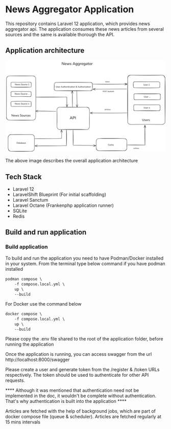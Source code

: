 # News Aggregator Application
This repository contains Laravel 12 application, which provides news aggregator api. The application consumes these news articles from several sources and the same is available thorough the API.

## Application architecture
![Architecture](./assets/images/news_aggregator_arch.png "architecture")

The above image describes the overall application architecture

## Tech Stack

* Laravel 12
* LaravelShift Blueprint (For initial scaffolding)
* Laravel Sanctum
* Laravel Octane (Frankenphp application runner)
* SQLite
* Redis

## Build and run application
### Build application
To build and run the application you need to have Podman/Docker installed in your system. From the terminal type below command if you have podman installed
```
podman compose \
    -f compose.local.yml \
    up \
    --build
```

For Docker use the command below
```
docker compose \
    -f compose.local.yml \
    up \
    --build
```

Please copy the .env file shared to the root of the application folder, before running the application

Once the application is running, you can access swagger from the url http://localhost:8000/swagger

Please create a user and generate token from the /register & /token URLs respectively. The token should be used to authenticate for other API requests.

**** Although it was mentioned that authentication need not be implemented in the doc, it wouldn't be complete without authentication. That's why authentication is built into the application ****

Articles are fetched with the help of background jobs, which are part of docker compose file (queue & scheduler). Articles are fetched regularly at 15 mins intervals
